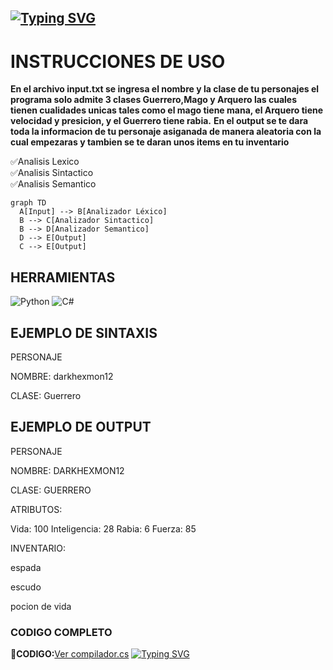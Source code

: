 <a href="https://git.io/typing-svg"><img src="https://readme-typing-svg.demolab.com?font=Fira+Code&weight=600&size=34&pause=1000&width=435&lines=PROYECTO+COMPILADOR+" alt="Typing SVG" /></a>
---
# INSTRUCCIONES DE USO
**En el archivo input.txt se ingresa el nombre y la clase de tu personajes el programa solo admite 3 clases Guerrero,Mago y Arquero las cuales tienen cualidades unicas tales como el mago tiene mana, el Arquero tiene
velocidad y presicion, y el Guerrero tiene rabia.**
**En el output se te dara toda la informacion de tu personaje asiganada de manera aleatoria con la cual empezaras y tambien se te daran unos items en tu inventario**  

✅Analisis Lexico  
✅Analisis Sintactico  
✅Analisis Semantico

```mermaid
graph TD
  A[Input] --> B[Analizador Léxico]
  B --> C[Analizador Sintactico]
  B --> D[Analizador Semantico]
  D --> E[Output]
  C --> E[Output]
```
## HERRAMIENTAS
![Python](https://img.shields.io/badge/Python-3776AB?style=for-the-badge&logo=python&logoColor=white) ![C#](https://img.shields.io/badge/C%23-239120?style=for-the-badge&logo=c-sharp&logoColor=white)
## EJEMPLO DE SINTAXIS
PERSONAJE

NOMBRE: darkhexmon12

CLASE: Guerrero

## EJEMPLO DE OUTPUT
PERSONAJE

NOMBRE: DARKHEXMON12

CLASE: GUERRERO

ATRIBUTOS: 

Vida: 100 Inteligencia: 28 Rabia: 6 Fuerza: 85

INVENTARIO: 

espada

escudo

pocion de vida
   
### CODIGO COMPLETO  
📄**CODIGO:**[Ver compilador.cs](Lexer/analisisLexico.cs)
[![Typing SVG](https://readme-typing-svg.demolab.com?font=Alfa+Slab+One&pause=1000&color=96E5F7&center=true&width=435&lines=Servicio+Telem%C3%A1tico+-+Examen+3+-+Santiago+Hernandez)](https://git.io/typing-svg)
